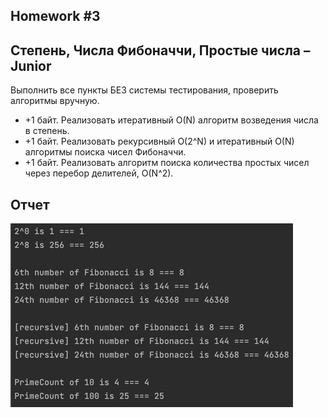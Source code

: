 Homework #3
---
## Степень, Числа Фибоначчи, Простые числа – Junior

Выполнить все пункты БЕЗ системы тестирования, проверить алгоритмы вручную.
* +1 байт. Реализовать итеративный O(N) алгоритм возведения числа в степень.
* +1 байт. Реализовать рекурсивный O(2^N) и итеративный O(N) алгоритмы поиска чисел Фибоначчи.
* +1 байт. Реализовать алгоритм поиска количества простых чисел через перебор делителей, O(N^2).


## Отчет
![Отчет](report.png "Отчет")